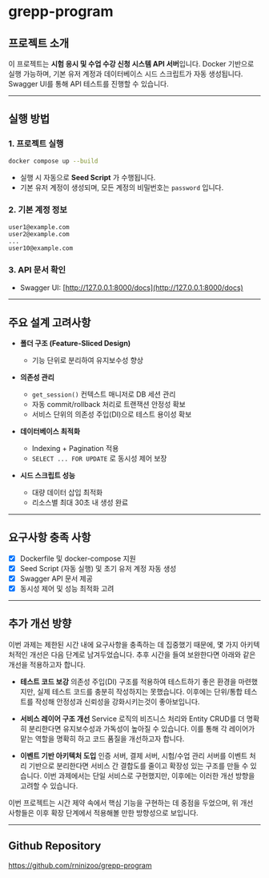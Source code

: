 # grepp-program

## 프로젝트 소개

이 프로젝트는 **시험 응시 및 수업 수강 신청 시스템 API 서버**입니다.
Docker 기반으로 실행 가능하며, 기본 유저 계정과 데이터베이스 시드 스크립트가 자동 생성됩니다.
Swagger UI를 통해 API 테스트를 진행할 수 있습니다.

---

## 실행 방법

### 1. 프로젝트 실행

```bash
docker compose up --build
```

- 실행 시 자동으로 **Seed Script** 가 수행됩니다.
- 기본 유저 계정이 생성되며, 모든 계정의 비밀번호는 `password` 입니다.

### 2. 기본 계정 정보

```
user1@example.com
user2@example.com
...
user10@example.com
```

### 3. API 문서 확인

- Swagger UI: [http://127.0.0.1:8000/docs](http://127.0.0.1:8000/docs)

---

## 주요 설계 고려사항

- **폴더 구조 (Feature-Sliced Design)**

  - 기능 단위로 분리하여 유지보수성 향상

- **의존성 관리**

  - `get_session()` 컨텍스트 매니저로 DB 세션 관리
  - 자동 commit/rollback 처리로 트랜잭션 안정성 확보
  - 서비스 단위의 의존성 주입(DI)으로 테스트 용이성 확보

- **데이터베이스 최적화**

  - Indexing + Pagination 적용
  - `SELECT ... FOR UPDATE` 로 동시성 제어 보장

- **시드 스크립트 성능**

  - 대량 데이터 삽입 최적화
  - 리소스별 최대 30초 내 생성 완료

---

## 요구사항 충족 사항

- [x] Dockerfile 및 docker-compose 지원
- [x] Seed Script (자동 실행) 및 초기 유저 계정 자동 생성
- [x] Swagger API 문서 제공
- [x] 동시성 제어 및 성능 최적화 고려

---

## 추가 개선 방향

이번 과제는 제한된 시간 내에 요구사항을 충족하는 데 집중했기 때문에, 몇 가지 아키텍처적인 개선은 다음 단계로 남겨두었습니다. 추후 시간을 들여 보완한다면 아래와 같은 개선을 적용하고자 합니다.

* **테스트 코드 보강**
  의존성 주입(DI) 구조를 적용하여 테스트하기 좋은 환경을 마련했지만, 실제 테스트 코드를 충분히 작성하지는 못했습니다. 이후에는 단위/통합 테스트를 작성해 안정성과 신뢰성을 강화시키는것이 좋아보입니다.

* **서비스 레이어 구조 개선**
  Service 로직의 비즈니스 처리와 Entity CRUD를 더 명확히 분리한다면 유지보수성과 가독성이 높아질 수 있습니다. 이를 통해 각 레이어가 맡는 역할을 명확히 하고 코드 품질을 개선하고자 합니다.

* **이벤트 기반 아키텍처 도입**
  인증 서버, 결제 서버, 시험/수업 관리 서버를 이벤트 처리 기반으로 분리한다면 서비스 간 결합도를 줄이고 확장성 있는 구조를 만들 수 있습니다. 이번 과제에서는 단일 서비스로 구현했지만, 이후에는 이러한 개선 방향을 고려할 수 있습니다.

이번 프로젝트는 시간 제약 속에서 핵심 기능을 구현하는 데 중점을 두었으며, 위 개선 사항들은 이후 확장 단계에서 적용해볼 만한 방향성으로 보입니다.


---

## Github Repository

https://github.com/rninizoo/grepp-program
